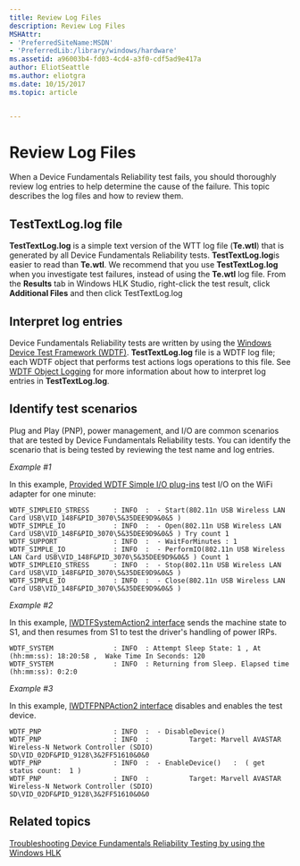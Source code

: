 ```yaml
---
title: Review Log Files
description: Review Log Files
MSHAttr:
- 'PreferredSiteName:MSDN'
- 'PreferredLib:/library/windows/hardware'
ms.assetid: a96003b4-fd03-4cd4-a3f0-cdf5ad9e417a
author: EliotSeattle
ms.author: eliotgra
ms.date: 10/15/2017
ms.topic: article


---
```


# Review Log Files


When a Device Fundamentals Reliability test fails, you should thoroughly review log entries to help determine the cause of the failure. This topic describes the log files and how to review them.

## <span id="testtextlog.log_file"></span><span id="TESTTEXTLOG.LOG_FILE"></span>TestTextLog.log file


**TestTextLog.log** is a simple text version of the WTT log file (**Te.wtl**) that is generated by all Device Fundamentals Reliability tests. **TestTextLog.log**is easier to read than **Te.wtl**. We recommend that you use **TestTextLog.log** when you investigate test failures, instead of using the **Te.wtl** log file. From the **Results** tab in Windows HLK Studio, right-click the test result, click **Additional Files** and then click TestTextLog.log

## <span id="Interpret_log_entries"></span><span id="interpret_log_entries"></span><span id="INTERPRET_LOG_ENTRIES"></span>Interpret log entries


Device Fundamentals Reliability tests are written by using the [Windows Device Test Framework (WDTF)](http://go.microsoft.com/fwlink/?LinkID=296367). **TestTextLog.log** file is a WDTF log file; each WDTF object that performs test actions logs operations to this file. See [WDTF Object Logging](http://go.microsoft.com/fwlink/?LinkID=299468) for more information about how to interpret log entries in **TestTextLog.log**.

## <span id="Identify_test_scenarios"></span><span id="identify_test_scenarios"></span><span id="IDENTIFY_TEST_SCENARIOS"></span>Identify test scenarios


Plug and Play (PNP), power management, and I/O are common scenarios that are tested by Device Fundamentals Reliability tests. You can identify the scenario that is being tested by reviewing the test name and log entries.

*Example \#1*

In this example, [Provided WDTF Simple I/O plug-ins](http://go.microsoft.com/fwlink/?LinkID=299469) test I/O on the WiFi adapter for one minute:

``` syntax
WDTF_SIMPLEIO_STRESS      : INFO  :  - Start(802.11n USB Wireless LAN Card USB\VID_148F&PID_3070\5&35DEE9D9&0&5 )
WDTF_SIMPLE_IO            : INFO  :  - Open(802.11n USB Wireless LAN Card USB\VID_148F&PID_3070\5&35DEE9D9&0&5 ) Try count 1
WDTF_SUPPORT              : INFO  :  - WaitForMinutes : 1
WDTF_SIMPLE_IO            : INFO  :  - PerformIO(802.11n USB Wireless LAN Card USB\VID_148F&PID_3070\5&35DEE9D9&0&5 ) Count 1
WDTF_SIMPLEIO_STRESS      : INFO  :  - Stop(802.11n USB Wireless LAN Card USB\VID_148F&PID_3070\5&35DEE9D9&0&5 )
WDTF_SIMPLE_IO            : INFO  :  - Close(802.11n USB Wireless LAN Card USB\VID_148F&PID_3070\5&35DEE9D9&0&5 )
```

*Example \#2*

In this example, [IWDTFSystemAction2 interface](http://go.microsoft.com/fwlink/?LinkID=299470) sends the machine state to S1, and then resumes from S1 to test the driver's handling of power IRPs.

``` syntax
WDTF_SYSTEM               : INFO  : Attempt Sleep State: 1 , At (hh:mm:ss): 18:20:58 ,  Wake Time In Seconds: 120 
WDTF_SYSTEM               : INFO  : Returning from Sleep. Elapsed time (hh:mm:ss): 0:2:0
```

*Example \#3*

In this example, [IWDTFPNPAction2 interface](http://go.microsoft.com/fwlink/?LinkID=299471) disables and enables the test device.

``` syntax
WDTF_PNP                  : INFO  :  - DisableDevice()
WDTF_PNP                  : INFO  :          Target: Marvell AVASTAR Wireless-N Network Controller (SDIO) SD\VID_02DF&PID_9128\3&2FF51610&0&0 
WDTF_PNP                  : INFO  :  - EnableDevice()   :  ( get status count:  1 )
WDTF_PNP                  : INFO  :          Target: Marvell AVASTAR Wireless-N Network Controller (SDIO) SD\VID_02DF&PID_9128\3&2FF51610&0&0
```

## <span id="related_topics"></span>Related topics


[Troubleshooting Device Fundamentals Reliability Testing by using the Windows HLK](troubleshooting-device-fundamentals-reliability-testing-by-using-the-windows-hck.md)

 

 







